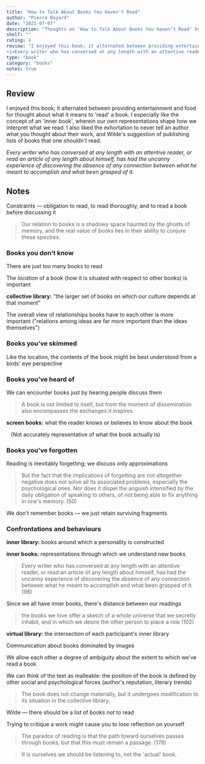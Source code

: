 ```yaml
---
title: "How to Talk About Books You Haven't Read"
author: "Pierre Bayard"
date: "2021-07-07"
description: "Thoughts on 'How to Talk About Books You Haven't Read' by Pierre Bayard."
shelf: ""
rating: 4
review: "I enjoyed this book; it alternated between providing entertainment and food for thought about what it means to 'read' a book. I especially like the concept of an 'inner book', wherein our own representations shape how we interpret what we read. I also liked the exhortation to never tell an author what you thought about their work, and Wilde's suggestion of publishing lists of books that one <i>shouldn't</i> read.<br/><br/>
<i>Every writer who has conversed at any length with an attentive reader, or read an article of any length about himself, has had the uncanny experience of discovering the absence of any connection between what he meant to accomplish and what been grasped of it.</i>"
type: "book"
category: "books"
notes: true
---
```


## Review

I enjoyed this book; it alternated between providing entertainment and food for thought about what it means to 'read' a book. I especially like the concept of an 'inner book', wherein our own representations shape how we interpret what we read. I also liked the exhortation to never tell an author what you thought about their work, and Wilde's suggestion of publishing lists of books that one _shouldn't_ read.

_Every writer who has conversed at any length with an attentive reader, or read an article of any length about himself, has had the uncanny experience of discovering the absence of any connection between what he meant to accomplish and what been grasped of it._

## Notes

Constraints — obligation to read, to read thoroughly, and to read a book before discussing it

> Our relation to books is a shadowy space haunted by the ghosts of memory, and the real value of books lies in their ability to conjure these spectres.

### Books you don't know

There are just too many books to read

The _location_ of a book (how it is situated with respect to other books) is important

**collective library:** "the larger set of books on which our culture depends at that moment"

The overall view of relationships books have to each other is more important ("relations among ideas are far more important than the ideas themselves")

### Books you've skimmed

Like the location, the contents of the book might be best understood from a birds' eye perspective

### Books you've heard of

We can encounter books just by hearing people discuss them

> A book is not limited to itself, but from the moment of dissemination also encompasses the exchanges it inspires.

**screen books:** what the reader knows or believes to know about the book

&nbsp;&nbsp; (Not accurately representative of what the book actually is)

### Books you've forgotten

Reading is inevitably forgetting; we discuss only approximations

> But the fact that the implications of forgetting are not altogether negative does not solve all its associated problems, especially the psychological ones. Nor does it dispel the anguish intensified by the daily obligation of speaking to others, of not being able to fix anything in one's memory. (50)

We don't remember books — we just retain surviving fragments

### Confrontations and behaviours

**inner library:** books around which a personality is constructed

**inner books:** representations through which we understand new books

> Every writer who has conversed at any length with an attentive reader, or read an article of any length about himself, has had the uncanny experience of discovering the absence of any connection between what he meant to accomplish and what been grasped of it. (98)

Since we all have inner books, there's distance between our readings

> the books we love offer a sketch of a whole universe that we secretly inhabit, and in which we desire the other person to place a role (102)

**virtual library:** the intersection of each participant's inner library

Communication about books dominated by images

We allow each other a degree of ambiguity about the extent to which we've read a book

We can think of the text as malleable: the position of the book is defined by other social and psychological forces (author's reputation, literary trends)

> The book does not change materially, but it undergoes modification to its situation in the collective library.

Wilde — there should be a list of books _not_ to read

Trying to critique a work might cause you to lose reflection on yourself

> The paradox of reading is that the path toward ourselves passes through books, but that this must remain a passage. (178)

> It is ourselves we should be listening to, not the 'actual' book.
